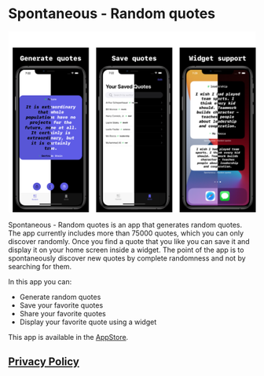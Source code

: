 # Spontaneous - Random quotes

![1](https://github.com/FranicevicNikola/DiscoverRandomQuotes/blob/main/iPhone%2011%20Pro%20Maxgithub.png)


Spontaneous - Random quotes is an app that generates random quotes. The app currently includes more than 75000 quotes, which you can only discover randomly. Once you find a quote that you like you can save it and display it on your home screen inside a widget. The point of the app is to spontaneously discover new quotes by complete randomness and not by searching for them.

In this app you can:

* Generate random quotes
* Save your favorite quotes
* Share your favorite quotes
* Display your favorite quote using a widget

This app is available in the [AppStore](https://apps.apple.com/us/app/spontaneous-random-quotes/id1538265374).


## [Privacy Policy](privacyPolicy.md)

